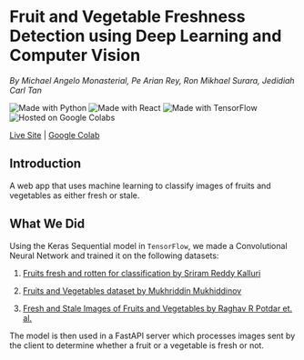 # Fruit and Vegetable Freshness Detection using Deep Learning and Computer Vision

_By Michael Angelo Monasterial, Pe Arian Rey, Ron Mikhael Surara, Jedidiah Carl Tan_

![Made with Python](https://img.shields.io/badge/Python-14354C?style=for-the-badge&logo=python&logoColor=white) ![Made with React](https://img.shields.io/badge/React-20232A?style=for-the-badge&logo=react&logoColor=61DAFB) ![Made with TensorFlow](https://img.shields.io/badge/TensorFlow-FF6F00?style=for-the-badge&logo=tensorflow&logoColor=white) ![Hosted on Google Colabs](https://img.shields.io/badge/Colab-F9AB00?style=for-the-badge&logo=googlecolab&color=525252)

[Live Site](https://ml-fruit-freshness-classifier.vercel.app/) | [Google Colab](https://colab.research.google.com/drive/1XpFiHE_2rodd5SomKYy5eMnFWVuyufbo?usp=sharing)

## Introduction
A web app that uses machine learning to classify images of fruits and vegetables as either fresh or stale.

## What We Did

Using the Keras Sequential model in `TensorFlow`, we made  a Convolutional Neural Network and trained it on the following datasets:

1. [Fruits fresh and rotten for classification by Sriram Reddy Kalluri](https://www.kaggle.com/datasets/sriramr/fruits-fresh-and-rotten-for-classification)

2. [Fruits and Vegetables dataset by Mukhriddin Mukhiddinov](https://www.kaggle.com/datasets/muhriddinmuxiddinov/fruits-and-vegetables-dataset)

3. [Fresh and Stale Images of Fruits and Vegetables by Raghav R Potdar et. al.](https://www.kaggle.com/datasets/raghavrpotdar/fresh-and-stale-images-of-fruits-and-vegetables)

The model is then used in a FastAPI server which processes images sent by the client to determine whether a fruit or a vegetable is fresh or not.